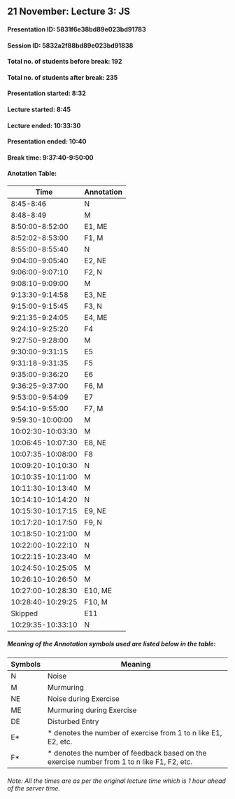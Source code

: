## 21 November: Lecture 3: JS

#### Presentation ID: 5831f6e38bd89e023bd91783
#### Session ID: 5832a2f88bd89e023bd91838

#### Total no. of students before break: 192
#### Total no. of students after break: 235

#### Presentation started: 8:32
#### Lecture started: 8:45
#### Lecture ended: 10:33:30
#### Presentation ended: 10:40
#### Break time: 9:37:40-9:50:00

#### Anotation Table:

Time | Annotation
--------------- | --------------
8:45-8:46 | N
8:48-8:49 | M
8:50:00-8:52:00 | E1, ME
8:52:02-8:53:00 | F1, M
8:55:00-8:55:40 | N
9:04:00-9:05:40 | E2, NE
9:06:00-9:07:10 | F2, N
9:08:10-9:09:00 | M
9:13:30-9:14:58 | E3, NE
9:15:00-9:15:45 | F3, N
9:21:35-9:24:05 | E4, ME
9:24:10-9:25:20 | F4
9:27:50-9:28:00 | M
9:30:00-9:31:15 | E5
9:31:18-9:31:35 | F5
9:35:00-9:36:20 | E6
9:36:25-9:37:00 | F6, M
9:53:00-9:54:09 | E7
9:54:10-9:55:00 | F7, M
9:59:30-10:00:00 | M
10:02:30-10:03:30 | M
10:06:45-10:07:30 | E8, NE
10:07:35-10:08:00 | F8
10:09:20-10:10:30 | N
10:10:35-10:11:00 | M
10:11:30-10:13:40 | M
10:14:10-10:14:20 | N
10:15:30-10:17:15 | E9, NE
10:17:20-10:17:50 | F9, N
10:18:50-10:21:00 | M
10:22:00-10:22:10 | N
10:22:15-10:23:40 | M
10:24:50-10:25:05 | M
10:26:10-10:26:50 | M
10:27:00-10:28:30 | E10, ME
10:28:40-10:29:25 | F10, M
Skipped | E11
10:29:35-10:33:10 | N

##### Meaning of the Annotation symbols used are listed below in the table:

Symbols | Meaning
------- | --------
N | Noise
M | Murmuring
NE | Noise during Exercise
ME | Murmuring during Exercise
DE | Disturbed Entry
E* | * denotes the number of exercise from 1 to n like E1, E2, etc.
F* | * denotes the number of feedback based on the exercise number from 1 to n like F1, F2, etc.

###### Note: All the times are as per the original lecture time which is 1 hour ahead of the server time.

